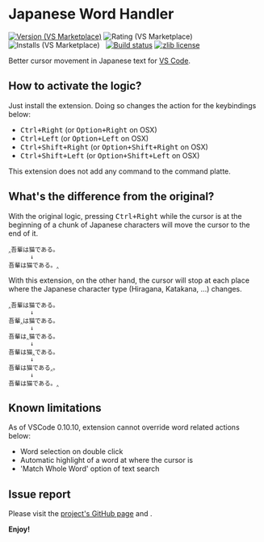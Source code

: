 # Japanese Word Handler

[![Version (VS Marketplace)](https://vsmarketplacebadge.apphb.com/version-short/sgryjp.japanese-word-handler.svg)](https://marketplace.visualstudio.com/items?itemName=sgryjp.japanese-word-handler)
![Rating (VS Marketplace)](https://vsmarketplacebadge.apphb.com/rating-star/sgryjp.japanese-word-handler.svg)
![Installs (VS Marketplace)](https://vsmarketplacebadge.apphb.com/installs-short/sgryjp.japanese-word-handler.svg)
&nbsp;
[![Build status](https://ci.appveyor.com/api/projects/status/eqclfgbaefm5npt8/branch/master?svg=true)](https://ci.appveyor.com/project/sgryjp/japanese-word-handler/branch/master)
[![zlib license](https://img.shields.io/badge/license-zlib-lightgray.svg?longCache=true&style=popout)](https://github.com/sgryjp/japanese-word-handler/blob/master/LICENSE)

Better cursor movement in Japanese text for [VS Code](https://code.visualstudio.com).

## How to activate the logic?

Just install the extension. Doing so changes the action for the keybindings
below:

* <kbd>Ctrl+Right</kbd> (or <kbd>Option+Right</kbd> on OSX)
* <kbd>Ctrl+Left</kbd> (or <kbd>Option+Left</kbd> on OSX)
* <kbd>Ctrl+Shift+Right</kbd> (or <kbd>Option+Shift+Right</kbd> on OSX)
* <kbd>Ctrl+Shift+Left</kbd> (or <kbd>Option+Shift+Left</kbd> on OSX)

This extension does not add any command to the command platte.

## What's the difference from the original?

With the original logic, pressing <kbd>Ctrl+Right</kbd> while the cursor is at
the beginning of a chunk of Japanese characters will move the cursor to the end
of it.

    ‸吾輩は猫である。
          ↓
    吾輩は猫である。‸

With this extension, on the other hand, the cursor will stop at each place
where the Japanese character type (Hiragana, Katakana, ...) changes.

    ‸吾輩は猫である。
          ↓
    吾輩‸は猫である。
          ↓
    吾輩は‸猫である。
          ↓
    吾輩は猫‸である。
          ↓
    吾輩は猫である‸。
          ↓
    吾輩は猫である。‸

## Known limitations

As of VSCode 0.10.10, extension cannot override word related actions below:

* Word selection on double click
* Automatic highlight of a word at where the cursor is
* 'Match Whole Word' option of text search

## Issue report

Please visit the [project's GitHub page](https://github.com/sgryjp/japanese-word-handler) and .


**Enjoy!**

